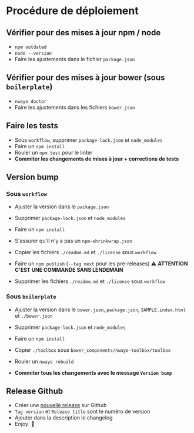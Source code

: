 # Procédure de déploiement

## Vérifier pour des mises à jour npm / node

- `npm outdated`
- `node --version`
- Faire les ajustements dans le fichier `package.json`



## Vérifier pour des mises à jour bower (sous `boilerplate`)

- `nwayo doctor`
- Faire les ajustements dans les fichiers `bower.json`



## Faire les tests

- Sous `workflow`, supprimer `package-lock.json` et `node_modules`
- Faire un `npm install`
- Rouler un `npm test` pour le linter
- **Commiter les changements de mises à jour + corrections de tests**



## Version bump

### Sous `workflow`

- Ajuster la version dans le `package.json`

- Supprimer `package-lock.json` et `node_modules`

- Faire un `npm install`

- S'assurer qu'il n'y a pas un `npm-shrinkwrap.json`

- Copier les fichiers `./readme.md` et `./license` sous `workflow`

- Faire un `npm publish` (`--tag next` pour les pre-releases) ⚠️ **ATTENTION C'EST UNE COMMANDE SANS LENDEMAIN**

- Supprimer les fichiers `./readme.md` et `./license` sous `workflow`
​

### Sous `boilerplate`

- Ajuster la version dans le `bower.json`, `package.json`, `SAMPLE.index.html` et `./bower.json`

- Supprimer `package-lock.json` et `node_modules`

- Faire un `npm install`

- Copier `./toolbox` sous `bower_components/nwayo-toolbox/toolbox`

- Rouler un `nwayo rebuild`

- **Commiter tous les changements avec le message `Version bump`**



## Release Github

- Créer une [nouvelle release](https://github.com/absolunet/nwayo/releases/new) sur Github
- `Tag version` et `Release title` sont le numéro de version
- Ajouter dans la description le changelog
- Enjoy  🥂
